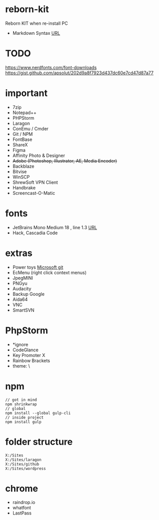 # reborn-kit
Reborn KIT when re-install PC
- Markdown Syntax [URL](https://www.markdownguide.org/basic-syntax/)


# TODO
https://www.nerdfonts.com/font-downloads
https://gist.github.com/apsolut/202d9a8f7923d437dc60e7cd47d87a77



# important
- 7zip
- Notepad++
- PHPStorm
- Laragon
- ConEmu / Cmder
- Git / NPM
- FontBase
- ShareX
- Figma
- Affinity Photo & Designer 
- <del>Adobe (Photoshop, Illustrator, AE, Media Encoder)</del>
- Backblaze
- Bitvise
- WinSCP
- ShrewSoft VPN Client
- Handbrake
- Screencast-O-Matic


# fonts
- JetBrains Mono Medium 18 , line 1.3 [URL](https://www.jetbrains.com/lp/mono/)
- Hack, Cascadia Code

# extras
- Power toys [Microsoft git](https://github.com/microsoft/PowerToys)
- EcMenu (right click context menus)
- JpegMINI
- PNGyu
- Audacity 
- Backup Google
- Aida64
- VNC
- SmartSVN

# PhpStorm
- *ignore
- CodeGlance
- Key Promoter X
- Rainbow Brackets
- theme: \


# npm 
    // got in mind
    npm shrinkwrap
    // global
    npm install --global gulp-cli
    // inside project
    npm install gulp


# folder structure
    X:/Sites
    X:/Sites/laragon
    X:/Sites/github
    X:/Sites/wordpress

# chrome
- raindrop.io
- whatfont
- LastPass
